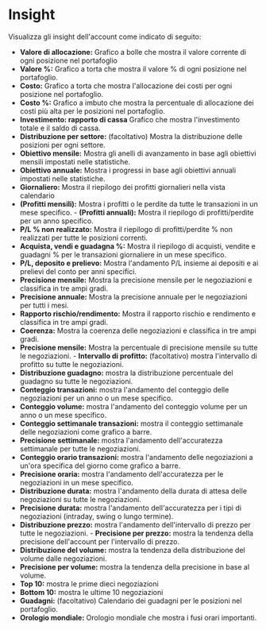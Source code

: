 # **Insight**

Visualizza gli insight dell'account come indicato di seguito:
- **Valore di allocazione:** Grafico a bolle che mostra il valore corrente di ogni posizione nel portafoglio
- **Valore %:** Grafico a torta che mostra il valore % di ogni posizione nel portafoglio.
- **Costo:** Grafico a torta che mostra l'allocazione dei costi per ogni posizione nel portafoglio.
- **Costo %:** Grafico a imbuto che mostra la percentuale di allocazione dei costi più alta per le posizioni nel portafoglio.
- **Investimento: rapporto di cassa** Grafico che mostra l'investimento totale e il saldo di cassa.
- **Distribuzione per settore:** (facoltativo) Mostra la distribuzione delle posizioni per ogni settore.
- **Obiettivo mensile:** Mostra gli anelli di avanzamento in base agli obiettivi mensili impostati nelle statistiche.
- **Obiettivo annuale:** Mostra i progressi in base agli obiettivi annuali impostati nelle statistiche.
- **Giornaliero:** Mostra il riepilogo dei profitti giornalieri nella vista calendario
- **(Profitti mensili):** Mostra i profitti o le perdite da tutte le transazioni in un mese specifico. - **(Profitti annuali):** Mostra il riepilogo di profitti/perdite per un anno specifico.
- **P/L % non realizzato:** Mostra il riepilogo di profitti/perdite % non realizzati per tutte le posizioni correnti.
- **Acquista, vendi e guadagna %:** Mostra il riepilogo di acquisti, vendite e guadagni % per le transazioni giornaliere in un mese specifico.
- **P/L, deposito e prelievo:** Mostra l'andamento P/L insieme ai depositi e ai prelievi del conto per anni specifici.
- **Precisione mensile:** Mostra la precisione mensile per le negoziazioni e classifica in tre ampi gradi.
- **Precisione annuale:** Mostra la precisione annuale per le negoziazioni per tutti i mesi.
- **Rapporto rischio/rendimento:** Mostra il rapporto rischio e rendimento e classifica in tre ampi gradi.
- **Coerenza:** Mostra la coerenza delle negoziazioni e classifica in tre ampi gradi.
- **Precisione mensile:** Mostra la percentuale di precisione mensile su tutte le negoziazioni. - **Intervallo di profitto:** (facoltativo) mostra l'intervallo di profitto su tutte le negoziazioni.
- **Distribuzione guadagno:** mostra la distribuzione percentuale del guadagno su tutte le negoziazioni.
- **Conteggio transazioni:** mostra l'andamento del conteggio delle negoziazioni per un anno o un mese specifico.
- **Conteggio volume:** mostra l'andamento del conteggio volume per un anno o un mese specifico.
- **Conteggio settimanale transazioni:** mostra il conteggio settimanale delle negoziazioni come grafico a barre.
- **Precisione settimanale:** mostra l'andamento dell'accuratezza settimanale per tutte le negoziazioni.
- **Conteggio orario transazioni:** mostra l'andamento delle negoziazioni a un'ora specifica del giorno come grafico a barre.
- **Precisione oraria:** mostra l'andamento dell'accuratezza per le negoziazioni in un mese specifico.
- **Distribuzione durata:** mostra l'andamento della durata di attesa delle negoziazioni su tutte le negoziazioni. 
- **Precisione durata:** mostra l'andamento dell'accuratezza per i tipi di negoziazioni (intraday, swing o lungo termine).
- **Distribuzione prezzo:** mostra l'andamento dell'intervallo di prezzo per tutte le negoziazioni. - **Precisione per prezzo:** mostra la tendenza della precisione dell'account per l'intervallo di prezzo.
- **Distribuzione del volume:** mostra la tendenza della distribuzione del volume dalle negoziazioni.
- **Precisione per volume:** mostra la tendenza della precisione in base al volume.
- **Top 10:** mostra le prime dieci negoziazioni
- **Bottom 10:** mostra le ultime 10 negoziazioni
- **Guadagni:** (facoltativo) Calendario dei guadagni per le posizioni nel portafoglio.
- **Orologio mondiale:** Orologio mondiale che mostra i fusi orari importanti.

